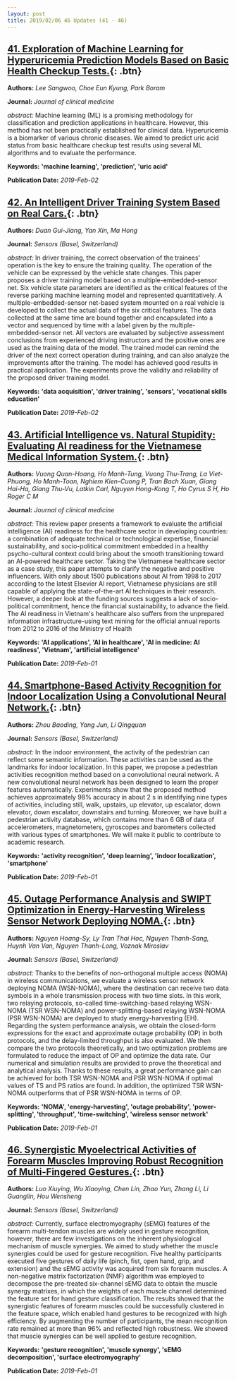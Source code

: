 ```yaml
---
layout: post
title: 2019/02/06 46 Updates (41 - 46)
---
```

## [41. Exploration of Machine Learning for Hyperuricemia Prediction Models Based on Basic Health Checkup Tests.](http://www.mdpi.com/resolver?pii=jcm8020172){: .btn}
**Authors:** *Lee Sangwoo, Choe Eun Kyung, Park Boram*

**Journal:** *Journal of clinical medicine*

*abstract:* Machine learning (ML) is a promising methodology for classification and prediction applications in healthcare. However, this method has not been practically established for clinical data. Hyperuricemia is a biomarker of various chronic diseases. We aimed to predict uric acid status from basic healthcare checkup test results using several ML algorithms and to evaluate the performance.

**Keywords:** **'machine learning', 'prediction', 'uric acid'**

**Publication Date:** *2019-Feb-02*

## [42. An Intelligent Driver Training System Based on Real Cars.](http://www.mdpi.com/resolver?pii=s19030630){: .btn}
**Authors:** *Duan Gui-Jiang, Yan Xin, Ma Hong*

**Journal:** *Sensors (Basel, Switzerland)*

*abstract:* In driver training, the correct observation of the trainees' operation is the key to ensure the training quality. The operation of the vehicle can be expressed by the vehicle state changes. This paper proposes a driver training model based on a multiple-embedded-sensor net. Six vehicle state parameters are identified as the critical features of the reverse parking machine learning model and represented quantitatively. A multiple-embedded-sensor net-based system mounted on a real vehicle is developed to collect the actual data of the six critical features. The data collected at the same time are bound together and encapsulated into a vector and sequenced by time with a label given by the multiple-embedded-sensor net. All vectors are evaluated by subjective assessment conclusions from experienced driving instructors and the positive ones are used as the training data of the model. The trained model can remind the driver of the next correct operation during training, and can also analyze the improvements after the training. The model has achieved good results in practical application. The experiments prove the validity and reliability of the proposed driver training model.

**Keywords:** **'data acquisition', 'driver training', 'sensors', 'vocational skills education'**

**Publication Date:** *2019-Feb-02*

## [43. Artificial Intelligence vs. Natural Stupidity: Evaluating AI readiness for the Vietnamese Medical Information System.](http://www.mdpi.com/resolver?pii=jcm8020168){: .btn}
**Authors:** *Vuong Quan-Hoang, Ho Manh-Tung, Vuong Thu-Trang, La Viet-Phuong, Ho Manh-Toan, Nghiem Kien-Cuong P, Tran Bach Xuan, Giang Hai-Ha, Giang Thu-Vu, Latkin Carl, Nguyen Hong-Kong T, Ho Cyrus S H, Ho Roger C M*

**Journal:** *Journal of clinical medicine*

*abstract:* This review paper presents a framework to evaluate the artificial intelligence (AI) readiness for the healthcare sector in developing countries: a combination of adequate technical or technological expertise, financial sustainability, and socio-political commitment embedded in a healthy psycho-cultural context could bring about the smooth transitioning toward an AI-powered healthcare sector. Taking the Vietnamese healthcare sector as a case study, this paper attempts to clarify the negative and positive influencers. With only about 1500 publications about AI from 1998 to 2017 according to the latest Elsevier AI report, Vietnamese physicians are still capable of applying the state-of-the-art AI techniques in their research. However, a deeper look at the funding sources suggests a lack of socio-political commitment, hence the financial sustainability, to advance the field. The AI readiness in Vietnam's healthcare also suffers from the unprepared information infrastructure-using text mining for the official annual reports from 2012 to 2016 of the Ministry of Health

**Keywords:** **'AI applications', 'AI in healthcare', 'AI in medicine: AI readiness', 'Vietnam', 'artificial intelligence'**

**Publication Date:** *2019-Feb-01*

## [44. Smartphone-Based Activity Recognition for Indoor Localization Using a Convolutional Neural Network.](http://www.mdpi.com/resolver?pii=s19030621){: .btn}
**Authors:** *Zhou Baoding, Yang Jun, Li Qingquan*

**Journal:** *Sensors (Basel, Switzerland)*

*abstract:* In the indoor environment, the activity of the pedestrian can reflect some semantic information. These activities can be used as the landmarks for indoor localization. In this paper, we propose a pedestrian activities recognition method based on a convolutional neural network. A new convolutional neural network has been designed to learn the proper features automatically. Experiments show that the proposed method achieves approximately 98% accuracy in about 2 s in identifying nine types of activities, including still, walk, upstairs, up elevator, up escalator, down elevator, down escalator, downstairs and turning. Moreover, we have built a pedestrian activity database, which contains more than 6 GB of data of accelerometers, magnetometers, gyroscopes and barometers collected with various types of smartphones. We will make it public to contribute to academic research.

**Keywords:** **'activity recognition', 'deep learning', 'indoor localization', 'smartphone'**

**Publication Date:** *2019-Feb-01*

## [45. Outage Performance Analysis and SWIPT Optimization in Energy-Harvesting Wireless Sensor Network Deploying NOMA.](http://www.mdpi.com/resolver?pii=s19030613){: .btn}
**Authors:** *Nguyen Hoang-Sy, Ly Tran Thai Hoc, Nguyen Thanh-Sang, Huynh Van Van, Nguyen Thanh-Long, Voznak Miroslav*

**Journal:** *Sensors (Basel, Switzerland)*

*abstract:* Thanks to the benefits of non-orthogonal multiple access (NOMA) in wireless communications, we evaluate a wireless sensor network deploying NOMA (WSN-NOMA), where the destination can receive two data symbols in a whole transmission process with two time slots. In this work, two relaying protocols, so-called time-switching-based relaying WSN-NOMA (TSR WSN-NOMA) and power-splitting-based relaying WSN-NOMA (PSR WSN-NOMA) are deployed to study energy-harvesting (EH). Regarding the system performance analysis, we obtain the closed-form expressions for the exact and approximate outage probability (OP) in both protocols, and the delay-limited throughput is also evaluated. We then compare the two protocols theoretically, and two optimization problems are formulated to reduce the impact of OP and optimize the data rate. Our numerical and simulation results are provided to prove the theoretical and analytical analysis. Thanks to these results, a great performance gain can be achieved for both TSR WSN-NOMA and PSR WSN-NOMA if optimal values of TS and PS ratios are found. In addition, the optimized TSR WSN-NOMA outperforms that of PSR WSN-NOMA in terms of OP.

**Keywords:** **'NOMA', 'energy-harvesting', 'outage probability', 'power-splitting', 'throughput', 'time-switching', 'wireless sensor network'**

**Publication Date:** *2019-Feb-01*

## [46. Synergistic Myoelectrical Activities of Forearm Muscles Improving Robust Recognition of Multi-Fingered Gestures.](http://www.mdpi.com/resolver?pii=s19030610){: .btn}
**Authors:** *Luo Xiuying, Wu Xiaoying, Chen Lin, Zhao Yun, Zhang Li, Li Guanglin, Hou Wensheng*

**Journal:** *Sensors (Basel, Switzerland)*

*abstract:* Currently, surface electromyography (sEMG) features of the forearm multi-tendon muscles are widely used in gesture recognition, however, there are few investigations on the inherent physiological mechanism of muscle synergies. We aimed to study whether the muscle synergies could be used for gesture recognition. Five healthy participants executed five gestures of daily life (pinch, fist, open hand, grip, and extension) and the sEMG activity was acquired from six forearm muscles. A non-negative matrix factorization (NMF) algorithm was employed to decompose the pre-treated six-channel sEMG data to obtain the muscle synergy matrixes, in which the weights of each muscle channel determined the feature set for hand gesture classification. The results showed that the synergistic features of forearm muscles could be successfully clustered in the feature space, which enabled hand gestures to be recognized with high efficiency. By augmenting the number of participants, the mean recognition rate remained at more than 96% and reflected high robustness. We showed that muscle synergies can be well applied to gesture recognition.

**Keywords:** **'gesture recognition', 'muscle synergy', 'sEMG decomposition', 'surface electromyography'**

**Publication Date:** *2019-Feb-01*

